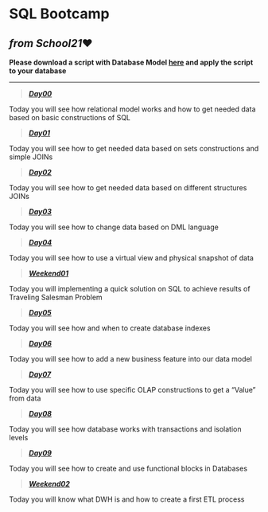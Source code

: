 # SQL Bootcamp
## ___from School21___:heart: 

__Please download a script with Database Model [here](https://github.com/MaksimovSanan/PostgreSQL/blob/main/model.sql) and apply the script to your database__
___
> [___Day00___]([https://](https://github.com/MaksimovSanan/PostgreSQL/tree/main/Day00))
    
Today you will see how relational model works and how to get needed data based on basic   constructions of  SQL

> [___Day01___]([https://](https://github.com/MaksimovSanan/PostgreSQL/tree/main/Day01))
  
Today you will see how to get needed data based on sets constructions and simple JOINs

> [___Day02___]([https://](https://github.com/MaksimovSanan/PostgreSQL/tree/main/Day02))
  
Today you will see how to get needed data based on different structures JOINs

> [___Day03___]([https://](https://github.com/MaksimovSanan/PostgreSQL/tree/main/Day03))
  
Today you will see how to change data based on DML language

> [___Day04___]([https://](https://github.com/MaksimovSanan/PostgreSQL/tree/main/Day04))
  
Today you will see how to use a virtual view and physical snapshot of data

> [___Weekend01___]([https://](https://github.com/MaksimovSanan/PostgreSQL/tree/main/Weekend01))
  
Today you will implementing a quick solution on SQL to achieve results of Traveling Salesman Problem

> [___Day05___]([https://](https://github.com/MaksimovSanan/PostgreSQL/tree/main/Day05))
  
  Today you will see how and when to create database indexes

> [___Day06___]([https://](https://github.com/MaksimovSanan/PostgreSQL/tree/main/Day06))
  
Today you will see how to add a new business feature into our data model

> [___Day07___]([https://](https://github.com/MaksimovSanan/PostgreSQL/tree/main/Day07))
  
Today you will see how to use specific OLAP constructions to get a “Value” from data

> [___Day08___]([https://](https://github.com/MaksimovSanan/PostgreSQL/tree/main/Day08))
  
Today you will see how database works with transactions and isolation levels

> [___Day09___]([https://](https://github.com/MaksimovSanan/PostgreSQL/tree/main/Day09))
  
Today you will see how to create and use functional blocks in Databases

> [___Weekend02___]([https://](https://github.com/MaksimovSanan/PostgreSQL/tree/main/Weekend02))
  
  Today you will know what DWH is and how to create a first ETL process